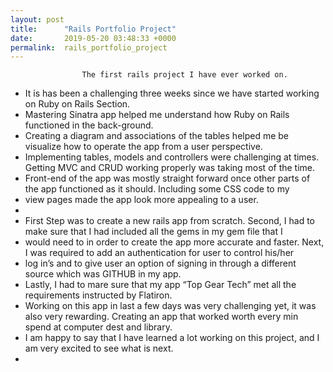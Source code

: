 ```yaml
---
layout: post
title:      "Rails Portfolio Project"
date:       2019-05-20 03:48:33 +0000
permalink:  rails_portfolio_project
---
```



                    The first rails project I have ever worked on.
										
* It is has been a challenging  three weeks since we have started working on Ruby on Rails Section.
* Mastering Sinatra app helped me understand how Ruby on Rails functioned in the back-ground. 
* Creating a diagram and associations of the tables  helped  me be visualize how to operate the app from a user perspective. 
* Implementing tables, models and controllers were challenging at times. Getting MVC and CRUD working properly was taking most of the time. 
* Front-end of the app was mostly straight forward once other parts of the app functioned as it should. Including some CSS code to my
* view pages made the app look more appealing to a user. 
* 
* First Step was to create a new rails app from scratch. Second, I had to make sure that I had included all the gems  in my gem file that I
* would need to in order to create the app more accurate and faster. Next, I was required to add an authentication  for user to control his/her 
* log in’s and to give user an option of signing in through a different source which was GITHUB  in my app. 
* Lastly, I had to mare sure that my app “Top Gear Tech” met all the requirements instructed by Flatiron.
* Working on this app in last a few days was  very challenging yet, it was also very rewarding. Creating an app that worked  worth every min spend at computer dest and library. 
* I am happy to say that I have learned a lot working on this project, and I am very excited to see what is next. 
* 
